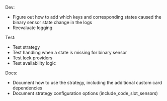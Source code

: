 Dev:
- Figure out how to add which keys and corresponding states caused the binary sensor state change in the logs
- Reevaluate logging

Test:
- Test strategy
- Test handling when a state is missing for binary sensor
- Test lock providers
- Test availability logic

Docs:
- Document how to use the strategy, including the additional custom card dependencies
- Document strategy configuration options (include_code_slot_sensors)
